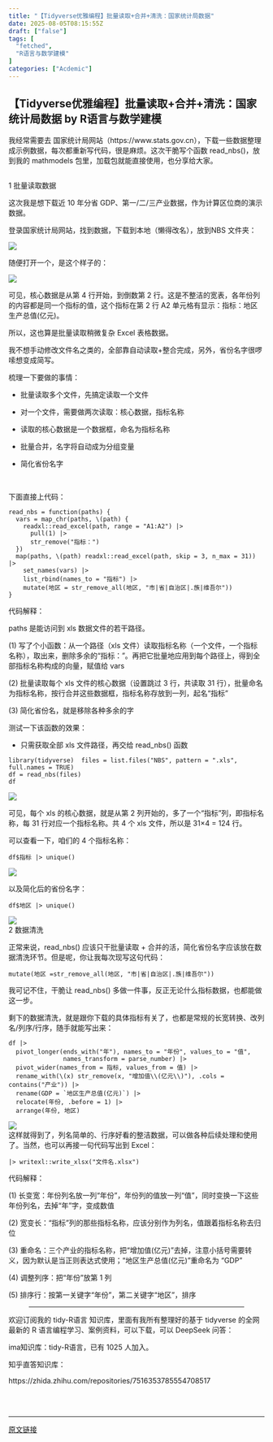 ```yaml
---
title: "【Tidyverse优雅编程】批量读取+合并+清洗：国家统计局数据"
date: 2025-08-05T08:15:55Z
draft: ["false"]
tags: [
  "fetched",
  "R语言与数学建模"
]
categories: ["Acdemic"]
---
```

【Tidyverse优雅编程】批量读取+合并+清洗：国家统计局数据 by R语言与数学建模
------
<div><p data-pm-slice="0 0 []"><span data-offset-key="79afs-0-0"><span data-text="true"><span leaf="">我经常需要去 </span></span></span><span data-offset-key="79afs-1-0"><span data-text="true"><span leaf="">国家统计局网站（</span><span leaf="">https://www.stats.gov.cn</span></span></span><span data-offset-key="79afs-4-0"><span data-text="true"><span leaf="">），下载一些数据整理成示例数据，每次都重新写代码，很是麻烦。这次干脆写个函数 </span></span></span><span data-offset-key="79afs-4-1"><span data-text="true"><span leaf="">read_nbs()</span></span></span><span data-offset-key="79afs-4-2"><span data-text="true"><span leaf="">，放到我的 </span></span></span><span data-offset-key="79afs-4-3"><span data-text="true"><span leaf="">mathmodels</span></span></span><span data-offset-key="79afs-4-4"><span data-text="true"><span leaf=""> 包里，加载包就能直接使用，也分享给大家。</span></span></span></p><h2 data-block="true" data-editor="4t197" data-offset-key="9ebg2-0-0"></h2><p><span data-offset-key="9ebg2-0-0"><span data-text="true"><span leaf="">1 批量读取数据</span></span></span></p><p><span data-offset-key="shv5-0-0"><span data-text="true"><span leaf="">这次我是想下载近 10 年分省 GDP、第一/二/三产业数据，作为计算</span></span></span><span data-offset-key="shv5-0-1"><span data-text="true"><span leaf="">区位商</span></span></span><span data-offset-key="shv5-0-2"><span data-text="true"><span leaf="">的演示数据。</span></span></span></p><p><span data-offset-key="4rm7v-0-0"><span data-text="true"><span leaf="">登录国家统计局网站</span></span></span><span data-offset-key="4rm7v-2-0"><span data-text="true"><span leaf="">，找到数据，下载到本地（懒得改名），放到</span></span></span><span data-offset-key="4rm7v-2-1"><span data-text="true"><span leaf="">NBS</span></span></span><span data-offset-key="4rm7v-2-2"><span data-text="true"><span leaf=""> 文件夹： </span></span></span></p><p><span data-offset-key="4rm7v-2-2"><span data-text="true"><span leaf=""><img data-src="https://mmbiz.qpic.cn/sz_mmbiz_png/oh2MbgfdUWAdNQZ6VPeeYSvrXRicpKfGofWKVRaiajfSUmIm4Ra7E6AEDj8hdVgldibalDdEUj5Zar3uZDySFbXkQ/640?wx_fmt=png&amp;from=appmsg" data-ratio="0.16258570029382957" data-type="png" data-w="1021" data-imgfileid="100003644" src="https://mmbiz.qpic.cn/sz_mmbiz_png/oh2MbgfdUWAdNQZ6VPeeYSvrXRicpKfGofWKVRaiajfSUmIm4Ra7E6AEDj8hdVgldibalDdEUj5Zar3uZDySFbXkQ/640?wx_fmt=png&amp;from=appmsg"></span></span></span></p><p><span data-offset-key="4rm7v-2-2"><span data-text="true"><span leaf="">随便打开一个，是这个样子的：</span></span></span></p><p><span data-offset-key="4rm7v-2-2"><span data-text="true"><span leaf=""><img data-src="https://mmbiz.qpic.cn/sz_mmbiz_png/oh2MbgfdUWAdNQZ6VPeeYSvrXRicpKfGoncwtLR1eLRk55tXCq87PIEiaXUqiaHZfRPoBrU7efaBgoKcQskuloSBg/640?wx_fmt=png&amp;from=appmsg" data-ratio="0.7333333333333333" data-type="png" data-w="1440" data-imgfileid="100003647" src="https://mmbiz.qpic.cn/sz_mmbiz_png/oh2MbgfdUWAdNQZ6VPeeYSvrXRicpKfGoncwtLR1eLRk55tXCq87PIEiaXUqiaHZfRPoBrU7efaBgoKcQskuloSBg/640?wx_fmt=png&amp;from=appmsg"></span></span></span></p><p><span data-offset-key="4rm7v-2-2"><span data-text="true"><span leaf="">可见，核心数据是从第 4 行开始，到倒数第 2 行。这是不整洁的宽表，各年份列的内容都是同一个指标的值，这个指标在第 2 行 </span></span></span><span data-offset-key="5rvpb-0-1"><span data-text="true"><span leaf="">A2</span></span></span><span data-offset-key="5rvpb-0-2"><span data-text="true"><span leaf=""> 单元格有显示：</span></span></span><span data-offset-key="5rvpb-0-3"><span data-text="true"><span leaf="">指标：地区生产总值(亿元)</span></span></span><span data-offset-key="5rvpb-0-4"><span data-text="true"><span leaf="">。</span></span></span></p><p><span data-offset-key="1bmi2-0-0"><span data-text="true"><span leaf="">所以，这也算是</span></span></span><span data-offset-key="1bmi2-0-1"><span data-text="true"><span leaf="">批量读取稍微复杂 Excel 表格数据</span></span></span><span data-offset-key="1bmi2-0-2"><span data-text="true"><span leaf="">。</span></span></span></p><p><span data-offset-key="1srqq-0-0"><span data-text="true"><span leaf="">我不想手动修改文件名之类的，全部靠自动读取+整合完成，另外，省份名字很啰嗦想变成简写。</span></span></span></p><p><span data-offset-key="3tfc4-0-0"><span data-text="true"><span leaf="">梳理一下要做的事情：</span></span></span></p><ul><li><p><span data-offset-key="5314o-0-0"><span data-text="true"><span leaf="">批量读取多个文件，先搞定读取一个文件</span></span></span></p></li></ul><ul><li><p><span data-offset-key="f2frn-0-0"><span data-text="true"><span leaf="">对一个文件，需要做两次读取：核心数据，指标名称</span></span></span></p></li></ul><ul><li><p><span data-offset-key="dbctk-0-0"><span data-text="true"><span leaf="">读取的核心数据是一个数据框，命名为指标名称</span></span></span></p></li></ul><ul><li><p><span data-offset-key="au0ap-0-0"><span data-text="true"><span leaf="">批量合并，名字将自动成为分组变量</span></span></span></p></li></ul><ul><li><p><span data-offset-key="anoer-0-0"><span data-text="true"><span leaf="">简化省份名字</span></span></span></p></li></ul><p><span data-offset-key="anoer-0-0"><span data-text="true"><span leaf=""><br></span></span></span></p><p><span data-offset-key="ecqu3-0-0"><span data-text="true"><span leaf="">下面直接上代码：</span></span></span></p><section data-tool="mdnice编辑器" data-website="https://www.mdnice.com" data-pm-slice="0 0 []"><pre data-tool="mdnice编辑器"><span data-cacheurl="" data-remoteid=""></span><code><span leaf="">read_nbs = function(paths) {</span><span leaf=""><br></span><span leaf="">  vars = map_chr(paths, \(path) {</span><span leaf=""><br></span><span leaf="">    readxl::read_excel(path, range = "A1:A2") |&gt; </span><span leaf=""><br></span><span leaf="">      pull(1) |&gt; </span><span leaf=""><br></span><span leaf="">      str_remove("指标：")</span><span leaf=""><br></span><span leaf="">  })</span><span leaf=""><br></span><span leaf="">  map(paths, \(path) readxl::read_excel(path, skip = 3, n_max = 31)) |&gt; </span><span leaf=""><br></span><span leaf="">    set_names(vars) |&gt; </span><span leaf=""><br></span><span leaf="">    list_rbind(names_to = "指标") |&gt; </span><span leaf=""><br></span><span leaf="">    mutate(地区 = str_remove_all(地区, "市|省|自治区|.族|维吾尔"))</span><span leaf=""><br></span><span leaf="">}</span><span leaf=""><br></span></code></pre></section><p><span data-offset-key="ecqu3-0-0"><span data-text="true"><span leaf=""><span textstyle="">代码解释：</span></span></span></span></p><p><span data-offset-key="1hrvt-0-0"><span data-text="true"><span leaf="">paths</span></span></span><span data-offset-key="1hrvt-0-1"><span data-text="true"><span leaf=""> 是能访问到 </span></span></span><span data-offset-key="1hrvt-0-2"><span data-text="true"><span leaf="">xls</span></span></span><span data-offset-key="1hrvt-0-3"><span data-text="true"><span leaf=""> 数据文件的若干路径。 </span></span></span></p><p><span data-offset-key="s3vv-0-0"><span data-text="true"><span leaf="">(1) 写了个小函数：从一个路径（</span></span></span><span data-offset-key="s3vv-0-1"><span data-text="true"><span leaf="">xls</span></span></span><span data-offset-key="s3vv-0-2"><span data-text="true"><span leaf=""> 文件）读取指标名称（一个文件，一个指标名称），取出来，删除多余的“指标：”。再把它批量地应用到每个路径上，得到全部指标名称构成的向量，赋值给 </span></span></span><span data-offset-key="s3vv-0-3"><span data-text="true"><span leaf="">vars</span></span></span><span data-offset-key="s3vv-0-4"><span data-text="true"></span></span></p><p><span data-offset-key="ajhm-0-0"><span data-text="true"><span leaf="">(2) 批量读取每个 </span></span></span><span data-offset-key="ajhm-0-1"><span data-text="true"><span leaf="">xls</span></span></span><span data-offset-key="ajhm-0-2"><span data-text="true"><span leaf=""> 文件的核心数据（设置跳过 3 行，共读取 31 行），批量命名为指标名称，按行合并这些数据框，指标名称存放到一列，起名“指标”</span></span></span></p><p><span data-offset-key="f85cb-0-0"><span data-text="true"><span leaf="">(3) 简化省份名，就是移除各种多余的字</span></span></span></p><p><span data-offset-key="cje6u-0-0"><span data-text="true"><span leaf="">测试一下该函数的效果：</span></span></span></p><ul><li><p><span data-offset-key="7mhem-0-0"><span data-text="true"><span leaf="">只需获取全部 </span></span></span><span data-offset-key="7mhem-0-1"><span data-text="true"><span leaf="">xls</span></span></span><span data-offset-key="7mhem-0-2"><span data-text="true"><span leaf=""> 文件路径，再交给 </span></span></span><span data-offset-key="7mhem-0-3"><span data-text="true"><span leaf="">read_nbs()</span></span></span><span data-offset-key="7mhem-0-4"><span data-text="true"><span leaf=""> 函数 </span></span></span></p></li></ul><section data-tool="mdnice编辑器" data-website="https://www.mdnice.com" data-pm-slice="0 0 []"><pre data-tool="mdnice编辑器"><span data-cacheurl="" data-remoteid=""></span><code><span leaf="">library(tidyverse)  files = list.files("NBS", pattern = ".xls", full.names = TRUE)</span><span leaf=""><br></span><span leaf="">df = read_nbs(files)</span><span leaf=""><br></span><span leaf="">df</span><span leaf=""><br></span></code></pre></section><p><span data-offset-key="7mhem-0-4"><span data-text="true"><span leaf=""><img data-src="https://mmbiz.qpic.cn/sz_mmbiz_png/oh2MbgfdUWAdNQZ6VPeeYSvrXRicpKfGos6GdSJ4iaKXia9IlsibTX8miaMgce7uSSQNEZXysRw1OqsWHlDVVWC15jA/640?wx_fmt=png&amp;from=appmsg" data-ratio="0.387905604719764" data-type="png" data-w="1356" data-imgfileid="100003646" src="https://mmbiz.qpic.cn/sz_mmbiz_png/oh2MbgfdUWAdNQZ6VPeeYSvrXRicpKfGos6GdSJ4iaKXia9IlsibTX8miaMgce7uSSQNEZXysRw1OqsWHlDVVWC15jA/640?wx_fmt=png&amp;from=appmsg"></span></span></span></p><section><span leaf="">可见，每个 xls 的核心数据，就是从第 2 列开始的，多了一个“指标”列，即指标名称，每 31 行对应一个指标名称。共 4 个 xls 文件，所以是 31×4 = 124 行。</span></section><p><span data-offset-key="1egks-0-0"><span data-text="true"><span leaf="">可以查看一下，咱们的 4 个指标名称：</span></span></span></p><section data-tool="mdnice编辑器" data-website="https://www.mdnice.com" data-pm-slice="0 0 []"><pre data-tool="mdnice编辑器"><span data-cacheurl="" data-remoteid=""></span><code><span leaf="">df$指标 |&gt; unique()</span><span leaf=""><br></span></code></pre></section><p><span data-offset-key="1egks-0-0"><span data-text="true"><span leaf=""><img data-src="https://mmbiz.qpic.cn/sz_mmbiz_png/oh2MbgfdUWAdNQZ6VPeeYSvrXRicpKfGoZUkxYrxsibTRLqKE7wcIGQc59cw1FzTxIBHAgfJI3mEG57cfTnwxCUQ/640?wx_fmt=png&amp;from=appmsg" data-ratio="0.06660039761431412" data-type="png" data-w="1006" data-imgfileid="100003645" src="https://mmbiz.qpic.cn/sz_mmbiz_png/oh2MbgfdUWAdNQZ6VPeeYSvrXRicpKfGoZUkxYrxsibTRLqKE7wcIGQc59cw1FzTxIBHAgfJI3mEG57cfTnwxCUQ/640?wx_fmt=png&amp;from=appmsg"></span></span></span></p><section><span leaf="">以及简化后的省份名字：</span></section><section data-tool="mdnice编辑器" data-website="https://www.mdnice.com" data-pm-slice="0 0 []"><pre data-tool="mdnice编辑器"><span data-cacheurl="" data-remoteid=""></span><code><span leaf="">df$地区 |&gt; unique()</span><span leaf=""><br></span></code></pre></section><section><span leaf=""><img data-src="https://mmbiz.qpic.cn/sz_mmbiz_png/oh2MbgfdUWAdNQZ6VPeeYSvrXRicpKfGoXUZGtNOyrbXXq1V96m74a81OFwosNN169ErDxEGdiaE1MtEt3vXyrag/640?wx_fmt=png&amp;from=appmsg" data-ratio="0.11864406779661017" data-type="png" data-w="1121" data-imgfileid="100003643" src="https://mmbiz.qpic.cn/sz_mmbiz_png/oh2MbgfdUWAdNQZ6VPeeYSvrXRicpKfGoXUZGtNOyrbXXq1V96m74a81OFwosNN169ErDxEGdiaE1MtEt3vXyrag/640?wx_fmt=png&amp;from=appmsg"></span></section><section><span leaf="">2 数据清洗</span></section><p><span data-offset-key="cgfji-0-0"><span data-text="true"><span leaf="">正常来说，</span></span></span><span data-offset-key="cgfji-0-1"><span data-text="true"><span leaf="">read_nbs()</span></span></span><span data-offset-key="cgfji-0-2"><span data-text="true"><span leaf=""> 应该只干批量读取 + 合并的活，简化省份名字应该放在数据清洗环节。但是呢，你让我每次现写这句代码：</span></span></span></p><section data-tool="mdnice编辑器" data-website="https://www.mdnice.com" data-pm-slice="0 0 []"><pre data-tool="mdnice编辑器"><span data-cacheurl="" data-remoteid=""></span><code><span leaf="">mutate(地区 =str_remove_all(地区, "市|省|自治区|.族|维吾尔"))</span></code></pre></section><p><span data-offset-key="ekb5k-0-0"><span data-text="true"><span leaf="">我可记不住，干脆让 </span></span></span><span data-offset-key="ekb5k-0-1"><span data-text="true"><span leaf="">read_nbs()</span></span></span><span data-offset-key="ekb5k-0-2"><span data-text="true"><span leaf=""> 多做一件事，反正无论什么指标数据，也都能做这一步。 </span></span></span></p><p><span data-offset-key="8cd0m-0-0"><span data-text="true"><span leaf="">剩下的数据清洗，就是跟你下载的具体指标有关了，也都是常规的</span></span></span><span data-offset-key="8cd0m-0-1"><span data-text="true"><span leaf="">长宽转换、改列名/列序/行序</span></span></span><span data-offset-key="8cd0m-0-2"><span data-text="true"><span leaf="">，随手就能写出来：</span></span></span></p><section data-tool="mdnice编辑器" data-website="https://www.mdnice.com" data-pm-slice="0 0 []"><pre data-tool="mdnice编辑器"><span data-cacheurl="" data-remoteid=""></span><code><span leaf="">df |&gt; </span><span leaf=""><br></span><span leaf="">  pivot_longer(ends_with("年"), names_to = "年份", values_to = "值",</span><span leaf=""><br></span><span leaf="">               names_transform = parse_number) |&gt; </span><span leaf=""><br></span><span leaf="">  pivot_wider(names_from = 指标, values_from = 值) |&gt; </span><span leaf=""><br></span><span leaf="">  rename_with(\(x) str_remove(x, "增加值\\(亿元\\)"), .cols = contains("产业")) |&gt; </span><span leaf=""><br></span><span leaf="">  rename(GDP = `地区生产总值(亿元)`) |&gt; </span><span leaf=""><br></span><span leaf="">  relocate(年份, .before = 1) |&gt; </span><span leaf=""><br></span><span leaf="">  arrange(年份, 地区)</span><span leaf=""><br></span></code></pre></section><section><span leaf=""><img data-src="https://mmbiz.qpic.cn/sz_mmbiz_png/oh2MbgfdUWAdNQZ6VPeeYSvrXRicpKfGojBaoF2RQNzpvmrPqjickSlBdeydmhISibNcpcs2KlxLX0xXU6jlIVXDw/640?wx_fmt=png&amp;from=appmsg" data-ratio="0.6215189873417721" data-type="png" data-w="790" data-imgfileid="100003648" src="https://mmbiz.qpic.cn/sz_mmbiz_png/oh2MbgfdUWAdNQZ6VPeeYSvrXRicpKfGojBaoF2RQNzpvmrPqjickSlBdeydmhISibNcpcs2KlxLX0xXU6jlIVXDw/640?wx_fmt=png&amp;from=appmsg"></span></section><section><span leaf="">这样就得到了，列名简单的、行序好看的整洁数据，可以做各种后续处理和使用了。当然，也可以再接一句代码写出到 </span><span data-offset-key="9bsvs-0-1"><span data-text="true"><span leaf="">Excel</span></span></span><span data-offset-key="9bsvs-0-2"><span data-text="true"><span leaf="">：</span></span></span></section><section data-tool="mdnice编辑器" data-website="https://www.mdnice.com" data-pm-slice="0 0 []"><pre data-tool="mdnice编辑器"><span data-cacheurl="" data-remoteid=""></span><code><span leaf="">|&gt; writexl::write_xlsx("文件名.xlsx")</span><span leaf=""><br></span></code></pre></section><p><span data-offset-key="6deul-0-0"><span data-text="true"><span leaf="">代码解释：</span></span></span></p><p><span data-offset-key="doh2-0-0"><span data-text="true"><span leaf="">(1) </span></span></span><span data-offset-key="doh2-0-1"><span data-text="true"><span leaf="">长变宽：</span></span></span><span data-offset-key="doh2-0-2"><span data-text="true"><span leaf="">年份列名放一列“年份”，年份列的值放一列“值”，同时变换一下这些年份列名，去掉“年”字，变成数值</span></span></span></p><p><span data-offset-key="6up16-0-0"><span data-text="true"><span leaf="">(2) </span></span></span><span data-offset-key="6up16-0-1"><span data-text="true"><span leaf="">宽变长：</span></span></span><span data-offset-key="6up16-0-2"><span data-text="true"><span leaf="">“指标”列的那些指标名称，应该分别作为列名，值跟着指标名称去归位</span></span></span></p><p><span data-offset-key="8jmhh-0-0"><span data-text="true"><span leaf="">(3) </span></span></span><span data-offset-key="8jmhh-0-1"><span data-text="true"><span leaf="">重命名：</span></span></span><span data-offset-key="8jmhh-0-2"><span data-text="true"><span leaf="">三个产业的指标名称，把“增加值(亿元)”去掉，注意小括号需要转义，因为默认是当正则表达式使用；“地区生产总值(亿元)”重命名为 “GDP”</span></span></span></p><p><span data-offset-key="bubpa-0-0"><span data-text="true"><span leaf="">(4) </span></span></span><span data-offset-key="bubpa-0-1"><span data-text="true"><span leaf="">调整列序：</span></span></span><span data-offset-key="bubpa-0-2"><span data-text="true"><span leaf="">把“年份”放第 1 列</span></span></span></p><p><span data-offset-key="b5rl3-0-0"><span data-text="true"><span leaf="">(5) </span></span></span><span data-offset-key="b5rl3-0-1"><span data-text="true"><span leaf="">排序行：</span></span></span><span data-offset-key="b5rl3-0-2"><span data-text="true"><span leaf="">按第一关键字“年份”，第二关键字“地区”，排序</span></span></span></p><figure data-block="true" data-editor="4t197" data-offset-key="f9rnb-0-0"><hr></figure><p><span data-offset-key="c7phe-0-0"><span data-text="true"><span leaf="">欢迎订阅我的 </span></span></span><span data-offset-key="c7phe-0-1"><span data-text="true"><span leaf="">tidy-R语言</span></span></span><span data-offset-key="c7phe-0-2"><span data-text="true"><span leaf=""> 知识库，里面有我所有整理好的基于 </span></span></span><span data-offset-key="c7phe-0-3"><span data-text="true"><span leaf="">tidyverse</span></span></span><span data-offset-key="c7phe-0-4"><span data-text="true"><span leaf=""> 的全网最新的 </span></span></span><span data-offset-key="c7phe-0-5"><span data-text="true"><span leaf="">R</span></span></span><span data-offset-key="c7phe-0-6"><span data-text="true"><span leaf=""> 语言编程学习、案例资料，可以下载，可以 </span></span></span><span data-offset-key="c7phe-0-7"><span data-text="true"><span leaf="">DeepSeek</span></span></span><span data-offset-key="c7phe-0-8"><span data-text="true"><span leaf=""> 问答：</span></span></span></p><p><span data-offset-key="dmfn6-0-0"><span data-text="true"><span leaf="">ima知识库</span></span></span><span data-offset-key="dmfn6-1-0"><span data-text="true"><span leaf="">：<span textstyle="">tidy-R语言</span></span></span></span><span data-offset-key="dmfn6-2-0"><span data-text="true"><span leaf="">，已有 1025 人加入。</span></span></span></p><p><span data-offset-key="c1jqf-0-0"><span data-text="true"><span leaf="">知乎直答知识库：</span></span></span></p><p><span data-offset-key="bi45t-0-0"><span data-text="true"><span leaf="">https://zhida.zhihu.com/repositories/7516353785554708517</span></span></span></p><section data-block="true" data-editor="4t197" data-offset-key="42ba6-0-0"><span leaf=""><br></span></section><section><span leaf=""><br></span></section><p><mp-style-type data-value="3"></mp-style-type></p></div>  
<hr>
<a href="https://mp.weixin.qq.com/s/U9y71nZpe6bvJtAEHkkSIw",target="_blank" rel="noopener noreferrer">原文链接</a>
